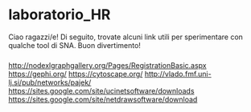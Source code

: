 # laboratorio_HR
Ciao ragazzi/e!
Di seguito, trovate alcuni link utili per sperimentare con qualche tool di SNA.
Buon divertimento!

###
http://nodexlgraphgallery.org/Pages/RegistrationBasic.aspx
https://gephi.org/
https://cytoscape.org/
http://vlado.fmf.uni-lj.si/pub/networks/pajek/
https://sites.google.com/site/ucinetsoftware/downloads
https://sites.google.com/site/netdrawsoftware/download
